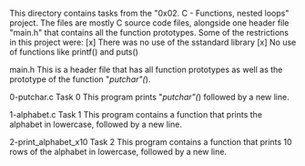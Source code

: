 This directory contains tasks from the "0x02. C - Functions, nested loops" project.
The files are mostly C source code files, alongside one header file "main.h" that contains all the function prototypes.
Some of the restrictions in this project were:
[x] There was no use of the sstandard library
[x] No use of functions like printf() and puts()


main.h
This is a header file that has all function prototypes as well as the prototype of the function "_putchar"(_).

0-putchar.c
Task 0
This program prints "_putchar"(_) followed by a new line.

1-alphabet.c
Task 1
This program contains a function that prints the alphabet in lowercase, followed by a new line.

2-print_alphabet_x10
Task 2
This program contains a function that prints 10 rows of the alphabet in lowercase, followed by a new line.

